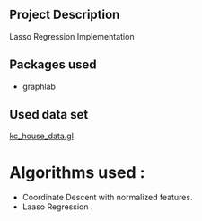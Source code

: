## Project Description 
Lasso Regression Implementation

## Packages used 
- graphlab

## Used data set 
[kc_house_data.gl](https://github.com/Magho/Lasso-Regression/tree/master/kc_house_data.gl)

# Algorithms used :
- Coordinate Descent with normalized features.
- Laaso Regression .
